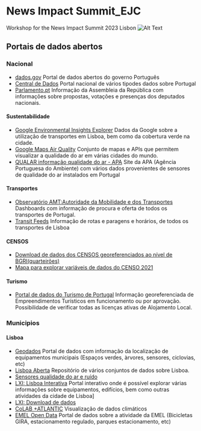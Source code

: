 # News Impact Summit_EJC
Workshop for the News Impact Summit 2023 Lisbon
![Alt Text](https://d23dnyvtmi6h4j.cloudfront.net/images/ejcLogo.png)

## Portais de dados abertos

### Nacional

- [dados.gov](https://dados.gov.pt/pt/)
  Portal de dados abertos do governo Português
- [Central de Dados](http://centraldedados.pt/)
  Portal nacional de vários tipodes dados sobre Portugal
- [Parlamento.pt](https://www.parlamento.pt/Cidadania/Paginas/DadosAbertos.aspx)
  Informação da Assembleia da República com informações sobre propostas, votações e presenças dos deputados nacionais.


#### Sustentabilidade
- [Google Environmental Insights Explorer](https://insights.sustainability.google/places/ChIJO_PkYRozGQ0R0DaQ5L3rAAQ?hl=pt-PT)
  Dados da Google sobre a utilização de transportes em Lisboa, bem como da cobertura verde na cidade.
- [Google Maps Air Quality](https://storage.googleapis.com/gmp-maps-demos/airquality/index.html#heatmap)
  Conjunto de mapas e APIs que permitem visualizar a qualidade do ar em várias cidades do mundo.
- [QUALAR informação qualidade do ar - APA](https://qualar.apambiente.pt/downloads)
  Site da APA (Agência Portuguesa do Ambiente) com vários dados provenientes de sensores de qualidade do ar instalados em Portugal


#### Transportes
- [Observatório AMT:Autoridade da Mobilidade e dos Transportes](https://observatorio.amt-autoridade.pt/)
  Dashboards com informação de procura e oferta de todos os transportes de Portugal.
- [Transit Feeds](https://transitfeeds.com/l/671-lisbon-portugal)
  Informação de rotas e paragens e horários, de todos os transportes de Lisboa

#### CENSOS
- [Download de dados dos CENSOS georeferenciados ao nível de BGRI(quarteirões)](https://mapas.ine.pt/download/index2021.phtml)
- [Mapa para explorar variáveis de dados do CENSO 2021](https://geoc2021.ine.pt/)

#### Turismo
- [Portal de dados do Turismo de Portugal](https://opendata-turismoportugal.opendata.arcgis.com/)
  Informação georeferenciada de Empreendimentos Turísticos em funcionamento ou por aprovação. Possibilidade de verificar todas as licenças ativas de Alojamento Local.


### Municipios
#### Lisboa
- [Geodados](https://geodados-cml.hub.arcgis.com/)
  Portal de dados com informação da localização de equipamentos municipais (Espaços verdes, àrvores, sensores, ciclovias, etc)
- [Lisboa Aberta](https://lisboaaberta.cm-lisboa.pt/index.php/pt/)
  Repositório de vários conjuntos de dados sobre Lisboa.
- [Sensores qualidade do ar e ruído](https://app.powerbi.com/view?r=eyJrIjoiNGE4YjlkMmMtMzliNi00NDg1LWJkZmEtMTE1YjE1MmNhNzQyIiwidCI6ImEyNmRlZWJjLTgzN2QtNGU5OS04N2EyLThmZDAwMjQ2NzE3MiIsImMiOjl9)
- [LXI: Lisboa Interativa](https://websig.cm-lisboa.pt/MuniSIG/visualizador/index.html?viewer=LxInterativa.LXi)
  Portal interativo onde é possível explorar várias informações sobre equipamentos, edifícios, bem como outras atividades da cidade de Lisboa]
- [LXI: Download de dados](https://gisbase.cm-lisboa.pt/arcgis/rest/services/LXI2)
- [CoLAB +ATLANTIC](coastsense.colabatlantic.com/)
  Visualização de dados climáticos
- [EMEL Open Data](https://opendata.emel.pt/index.html)
  Portal de dados sobre a atividade da EMEL (Bicicletas GIRA, estacionamento regulado, parques estacionamento, etc)

